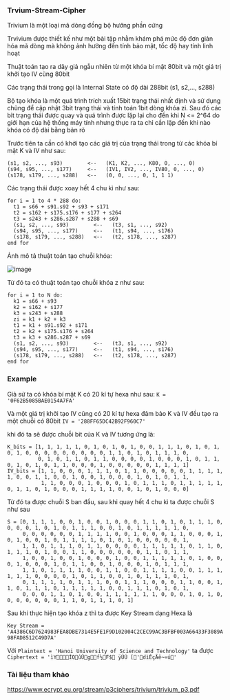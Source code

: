 ### Trvium-Stream-Cipher

Trivium là một loại mã dòng đồng bộ hướng phần cứng

Trvivium được thiết kế như một bài tập nhằm khám phá mức độ đơn giản hóa mã dòng mà không ảnh hưởng đến tính bảo mật, tốc độ hay tính linh hoạt

Thuật toán tạo ra dãy giả ngẫu nhiên từ một khóa bí mật 80bit và một giá trị khởi tạo IV cũng 80bit

Các trạng thái trong gọi là Internal State có độ dài 288bit (s1, s2,..., s288)

Bộ tạo khóa là một quá trình trích xuất 15bit trạng thái nhất định và sử dụng chũng để cập nhật 3bit trạng thái và tính toán 1bit dòng khóa zi. Sau đó các bit trạng thái được quay và quá trình được lặp lại cho đến khi N <= 2^64 do giới hạn của hệ thống máy tính nhưng thực ra ta chỉ cần lặp đến khi nào khóa có độ dài bằng bản rõ

Trước tiên ta cần có khởi tạo các giá trị của trạng thái trong từ các khóa bí mật K và IV như sau:

```
(s1, s2, ..., s93)        <--   (K1, K2, ..., K80, 0, ..., 0)
(s94, s95, ..., s177)     <--   (IV1, IV2, ..., IV80, 0, ..., 0)
(s178, s179, ..., s288)   <--   (0, 0, ..., 0, 1, 1 1)
```

Các trạng thái được xoay hết 4 chu kì như sau:

```
for i = 1 to 4 * 288 do:
  t1 = s66 + s91.s92 + s93 + s171
  t2 = s162 + s175.s176 + s177 + s264
  t3 = s243 + s286.s287 + s288 + s69
  (s1, s2, ..., s93)        <--   (t3, s1, ..., s92)
  (s94, s95, ..., s177)     <--   (t1, s94, ..., s176)
  (s178, s179, ..., s288)   <--   (t2, s178, ..., s287)
end for
```

Ảnh mô tả thuật toán tạo chuỗi khóa:

![image](https://user-images.githubusercontent.com/115722174/200348022-8b356fa9-a222-4391-a57c-aa883f769187.png)

Từ đó ta có thuật toán tạo chuỗi khóa z như sau:

```
for i = 1 to N do:
  k1 = s66 + s93
  k2 = s162 + s177
  k3 = s243 + s288
  zi = k1 + k2 + k3
  t1 = k1 + s91.s92 + s171
  t2 = k2 + s175.s176 + s264
  t3 = k3 + s286.s287 + s69
  (s1, s2, ..., s93)        <--   (t3, s1, ..., s92)
  (s94, s95, ..., s177)     <--   (t1, s94, ..., s176)
  (s178, s179, ..., s288)   <--   (t2, s178, ..., s287)
end for
```

### Example

Giả sử ta có khóa bí mật K có 20 kí tự hexa như sau: ```K = '0F62B5085BAE0154A7FA'```

Và một giá trị khởi tạo IV cũng có 20 kí tự hexa đảm bảo K và IV đều tạo ra một chuỗi có 80bit ```IV = '288FF65DC42B92F960C7'```

khi đó ta sẽ được chuỗi bit của K và IV tương ứng là:

```
K_bits = [1, 1, 1, 1, 1, 0, 1, 0, 1, 0, 1, 0, 0, 1, 1, 1, 0, 1, 0, 1, 0, 1, 0, 0, 0, 0, 0, 0, 0, 0, 0, 1, 1, 0, 1, 0, 1, 1, 1, 0,
          0, 1, 0, 1, 1, 0, 1, 1, 0, 0, 0, 0, 1, 0, 0, 0, 1, 0, 1, 1, 0, 1, 0, 1, 0, 1, 1, 0, 0, 0, 1, 0, 0, 0, 0, 0, 1, 1, 1, 1]
IV_bits = [1, 1, 0, 0, 0, 1, 1, 1, 0, 1, 1, 0, 0, 0, 0, 0, 1, 1, 1, 1, 1, 0, 0, 1, 1, 0, 0, 1, 0, 0, 1, 0, 0, 0, 1, 0, 1, 0, 1, 1,
           1, 1, 0, 0, 0, 1, 0, 0, 0, 1, 0, 1, 1, 1, 0, 1, 1, 1, 1, 1, 0, 1, 1, 0, 1, 0, 0, 0, 1, 1, 1, 1, 0, 0, 1, 0, 1, 0, 0, 0]
```

Từ đó ta được chuỗi S ban đầu, sau khi quay hết 4 chu kì ta được chuỗi S như sau

```
S = [0, 1, 1, 1, 0, 0, 1, 0, 0, 1, 0, 0, 0, 1, 1, 0, 1, 0, 1, 1, 1, 0, 0, 0, 0, 1, 0, 1, 0, 1, 1, 1, 0, 0, 1, 0, 1, 1, 1, 1, 1, 0,
     0, 0, 0, 0, 0, 0, 1, 1, 1, 1, 0, 0, 1, 0, 0, 0, 1, 1, 0, 0, 0, 1, 0, 1, 0, 0, 1, 0, 1, 1, 1, 1, 0, 1, 0, 1, 0, 0, 0, 0, 0, 1,
     1, 1, 0, 1, 1, 1, 0, 1, 1, 0, 0, 0, 0, 1, 1, 1, 1, 1, 0, 1, 1, 0, 1, 1, 1, 0, 1, 0, 0, 1, 1, 0, 0, 0, 0, 0, 0, 1, 1, 0, 1, 1,
     1, 0, 0, 1, 0, 0, 1, 0, 0, 0, 1, 0, 0, 1, 1, 1, 1, 1, 0, 1, 0, 0, 0, 1, 0, 0, 0, 1, 0, 1, 1, 0, 0, 1, 0, 0, 0, 1, 0, 1, 1, 1,
     1, 1, 0, 1, 1, 1, 1, 0, 0, 1, 1, 0, 0, 1, 1, 1, 1, 0, 0, 1, 1, 1, 1, 1, 1, 0, 0, 0, 0, 1, 0, 1, 1, 0, 0, 1, 0, 1, 1, 1, 0, 1,
     0, 1, 1, 1, 1, 0, 1, 1, 1, 0, 0, 1, 1, 1, 0, 0, 0, 1, 1, 0, 0, 1, 1, 0, 1, 1, 1, 0, 1, 1, 1, 1, 1, 0, 0, 1, 1, 1, 0, 1, 0, 1,
     0, 0, 0, 1, 1, 0, 1, 0, 0, 1, 1, 1, 1, 1, 1, 0, 0, 0, 1, 0, 1, 0, 0, 0, 0, 0, 0, 0, 1, 1, 0, 1, 1, 1, 0, 1]
```

Sau khi thực hiện tạo khóa z thì ta được Key Stream dạng Hexa là 

```Key Stream = 'A4386C6D7624983FEA8DBE7314E5FE1F9D102004C2CEC99AC3BFBF003A66433F3089A98FAD8512C49D7A'```

Với ```Plaintext = 'Hanoi University of Science and Technology'``` ta được ```Ciphertext = 'ìYÍQûÛgf½F$­ ÿ­ÜÚ ['dìÊçÃê~«ú'```

### Tài liệu tham khảo
<https://www.ecrypt.eu.org/stream/p3ciphers/trivium/trivium_p3.pdf>
